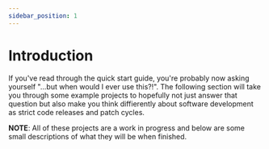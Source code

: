 ```yaml
---
sidebar_position: 1
---
```


# Introduction
If you've read through the quick start guide, you're probably now asking yourself "...but when would I ever use this?!".
The following section will take you through some example projects to hopefully not just answer that question but also 
make you think diffierently about software development as strict code releases and patch cycles.

**NOTE**: All of these projects are a work in progress and below are some small descriptions of what they will be when
finished.